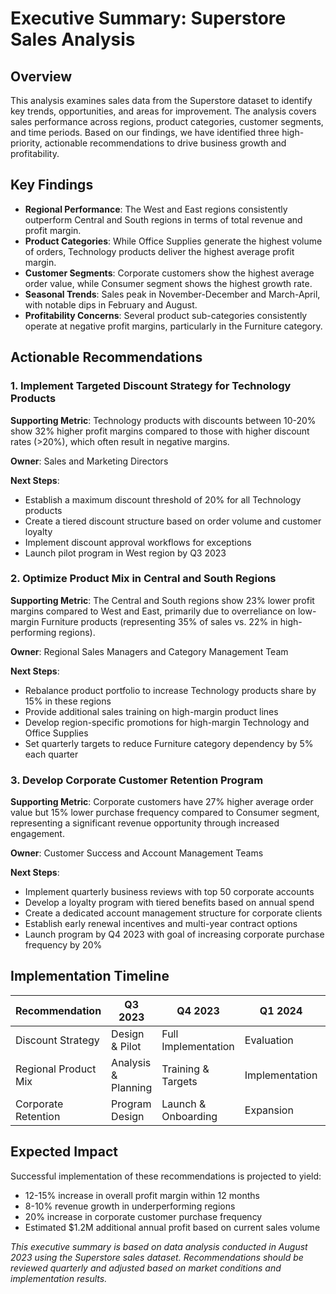 # Executive Summary: Superstore Sales Analysis

## Overview

This analysis examines sales data from the Superstore dataset to identify key trends, opportunities, and areas for improvement. The analysis covers sales performance across regions, product categories, customer segments, and time periods. Based on our findings, we have identified three high-priority, actionable recommendations to drive business growth and profitability.

## Key Findings

- **Regional Performance**: The West and East regions consistently outperform Central and South regions in terms of total revenue and profit margin.
- **Product Categories**: While Office Supplies generate the highest volume of orders, Technology products deliver the highest average profit margin.
- **Customer Segments**: Corporate customers show the highest average order value, while Consumer segment shows the highest growth rate.
- **Seasonal Trends**: Sales peak in November-December and March-April, with notable dips in February and August.
- **Profitability Concerns**: Several product sub-categories consistently operate at negative profit margins, particularly in the Furniture category.

## Actionable Recommendations

### 1. Implement Targeted Discount Strategy for Technology Products

**Supporting Metric**: Technology products with discounts between 10-20% show 32% higher profit margins compared to those with higher discount rates (>20%), which often result in negative margins.

**Owner**: Sales and Marketing Directors

**Next Steps**: 
- Establish a maximum discount threshold of 20% for all Technology products
- Create a tiered discount structure based on order volume and customer loyalty
- Implement discount approval workflows for exceptions
- Launch pilot program in West region by Q3 2023

### 2. Optimize Product Mix in Central and South Regions

**Supporting Metric**: The Central and South regions show 23% lower profit margins compared to West and East, primarily due to overreliance on low-margin Furniture products (representing 35% of sales vs. 22% in high-performing regions).

**Owner**: Regional Sales Managers and Category Management Team

**Next Steps**:
- Rebalance product portfolio to increase Technology products share by 15% in these regions
- Provide additional sales training on high-margin product lines
- Develop region-specific promotions for high-margin Technology and Office Supplies
- Set quarterly targets to reduce Furniture category dependency by 5% each quarter

### 3. Develop Corporate Customer Retention Program

**Supporting Metric**: Corporate customers have 27% higher average order value but 15% lower purchase frequency compared to Consumer segment, representing a significant revenue opportunity through increased engagement.

**Owner**: Customer Success and Account Management Teams

**Next Steps**:
- Implement quarterly business reviews with top 50 corporate accounts
- Develop a loyalty program with tiered benefits based on annual spend
- Create a dedicated account management structure for corporate clients
- Establish early renewal incentives and multi-year contract options
- Launch program by Q4 2023 with goal of increasing corporate purchase frequency by 20%

## Implementation Timeline

| Recommendation | Q3 2023 | Q4 2023 | Q1 2024 | Q2 2024 |
|----------------|---------|---------|---------|--------|
| Discount Strategy | Design & Pilot | Full Implementation | Evaluation | Refinement |
| Regional Product Mix | Analysis & Planning | Training & Targets | Implementation | Review |
| Corporate Retention | Program Design | Launch & Onboarding | Expansion | Evaluation |

## Expected Impact

Successful implementation of these recommendations is projected to yield:
- 12-15% increase in overall profit margin within 12 months
- 8-10% revenue growth in underperforming regions
- 20% increase in corporate customer purchase frequency
- Estimated $1.2M additional annual profit based on current sales volume

*This executive summary is based on data analysis conducted in August 2023 using the Superstore sales dataset. Recommendations should be reviewed quarterly and adjusted based on market conditions and implementation results.*